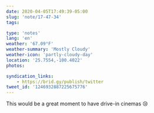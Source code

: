 ```yaml
---
date: 2020-04-05T17:49:39-05:00
slug: 'note/17-47-34'
tags:

type: 'notes'
lang: 'en'
weather: '67.09°F'
weather-summary: 'Mostly Cloudy'
weather-icon: 'partly-cloudy-day'
location: '25.7554,-100.4022'
photos:

syndication_links:
    - https://brid.gy/publish/twitter
tweet_id: '1246932887225675776'
---
```

This would be a great moment to have drive-in cinemas 😢